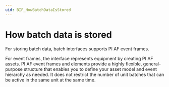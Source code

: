```yaml
---
uid: BIF_HowBatchDataIsStored
---
```


# How batch data is stored

<!-- Add customized content between comments for the interace you're writing for -->

For storing batch data, batch interfaces supports PI AF event frames. 

For event frames, the interface represents equipment by creating PI AF assets. PI AF event frames and elements provide a highly flexible, general-purpose structure that enables you to define your asset model and event hierarchy as needed. It does not restrict the number of unit batches that can be active in the same unit at the same time. 
